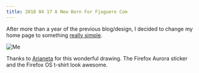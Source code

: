 ```yaml
---
title: 2018 04 17 A New Born For Fjaguero Com
---
```


After more than a year of the previous blog/design, I decided to change my home page to something [really simple](http://fjaguero.com).

![Me](http://www.fjaguero.com/images/me.png)

Thanks to [Arianeta](http://arianeta.es) for this wonderful drawing. The Firefox Aurora sticker and the Firefox OS t-shirt look awesome.
